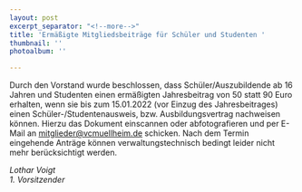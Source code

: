 ```yaml
---
layout: post
excerpt_separator: "<!--more-->"
title: 'Ermäßigte Mitgliedsbeiträge für Schüler und Studenten '
thumbnail: ''
photoalbum: ''

---
```

Durch den Vorstand wurde beschlossen, dass Schüler/Auszubildende ab 16 Jahren und Studenten einen ermäßigten Jahresbeitrag von 50 statt 90 Euro erhalten, wenn sie bis zum 15.01.2022 (vor Einzug des Jahresbeitrages) einen Schüler-/Studentenausweis, bzw. Ausbildungsvertrag nachweisen können. Hierzu das Dokument einscannen oder abfotografieren und per E-Mail an [mitglieder@vcmuellheim.de](mailto:mitglieder@vcmuellheim.de) schicken. Nach dem Termin eingehende Anträge können verwaltungstechnisch bedingt leider nicht mehr berücksichtigt werden.

_Lothar Voigt  
1\. Vorsitzender_